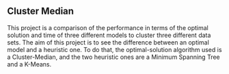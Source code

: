 ## Cluster Median

This project is a comparison of the performance in terms of the optimal solution and time of three different models to cluster three different data sets. The aim of this project is to see the difference between an optimal model and a heuristic one. To do that, the optimal-solution algorithm used is a Cluster-Median, and the two heuristic ones are a Minimum Spanning Tree and a K-Means.
